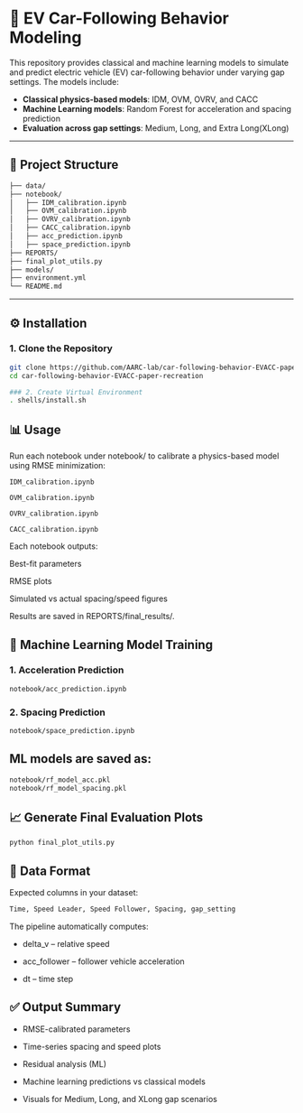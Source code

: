 # 🚗 EV Car-Following Behavior Modeling

This repository provides classical and machine learning models to simulate and predict electric vehicle (EV) car-following behavior under varying gap settings. The models include:

- **Classical physics-based models**: IDM, OVM, OVRV, and CACC
- **Machine Learning models**: Random Forest for acceleration and spacing prediction
- **Evaluation across gap settings**: Medium, Long, and Extra Long(XLong)

---

## 📁 Project Structure

```bash
├── data/
├── notebook/
│   ├── IDM_calibration.ipynb
│   ├── OVM_calibration.ipynb
│   ├── OVRV_calibration.ipynb
│   ├── CACC_calibration.ipynb
│   ├── acc_prediction.ipynb
│   ├── space_prediction.ipynb
├── REPORTS/
├── final_plot_utils.py 
├── models/
├── environment.yml
└── README.md

```


---

## ⚙️ Installation

### 1. Clone the Repository

```bash
git clone https://github.com/AARC-lab/car-following-behavior-EVACC-paper-recreation.git
cd car-following-behavior-EVACC-paper-recreation

### 2. Create Virtual Environment
. shells/install.sh
````
## 📊 Usage

Run each notebook under notebook/ to calibrate a physics-based model using RMSE minimization:

```IDM_calibration.ipynb```

```OVM_calibration.ipynb```

```OVRV_calibration.ipynb```

```CACC_calibration.ipynb```

Each notebook outputs:

Best-fit parameters

RMSE plots

Simulated vs actual spacing/speed figures

Results are saved in REPORTS/final_results/.

## 🤖 Machine Learning Model Training
### 1. Acceleration Prediction
```bash
notebook/acc_prediction.ipynb
```
### 2. Spacing Prediction
```bash
notebook/space_prediction.ipynb
```
## ML models are saved as:
```bash
notebook/rf_model_acc.pkl
notebook/rf_model_spacing.pkl
```
## 📈 Generate Final Evaluation Plots
```bash
python final_plot_utils.py
```
## 📁 Data Format
Expected columns in your dataset:
```bash
Time, Speed Leader, Speed Follower, Spacing, gap_setting
```
The pipeline automatically computes:

- delta_v – relative speed

- acc_follower – follower vehicle acceleration

- dt – time step

## ✅ Output Summary
- RMSE-calibrated parameters

- Time-series spacing and speed plots

- Residual analysis (ML)

- Machine learning predictions vs classical models

- Visuals for Medium, Long, and XLong gap scenarios
